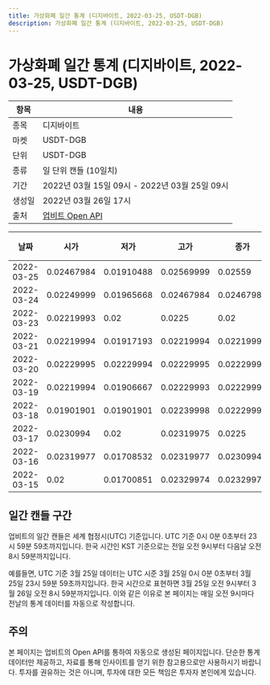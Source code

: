 ```yaml
---
title: 가상화폐 일간 통계 (디지바이트, 2022-03-25, USDT-DGB)
description: 가상화폐 일간 통계 (디지바이트, 2022-03-25, USDT-DGB)
---
```


가상화폐 일간 통계 (디지바이트, 2022-03-25, USDT-DGB)
===

|항목|내용|
|--|--|
|종목|디지바이트|
|마켓|USDT-DGB|
|단위|USDT-DGB|
|종류|일 단위 캔들 (10일치)|
|기간|2022년 03월 15일 09시 - 2022년 03월 25일 09시|
|생성일|2022년 03월 26일 17시|
|출처|[업비트 Open API](https://docs.upbit.com)|


|날짜|시가|저가|고가|종가|비고|
|--|--|--|--|--|--|
|2022-03-25|0.02467984|0.01910488|0.02569999|0.02559|    |
|2022-03-24|0.02249999|0.01965668|0.02467984|0.02467984|    |
|2022-03-23|0.02219993|0.02|0.0225|0.02|    |
|2022-03-21|0.02219994|0.01917193|0.02219994|0.02219994|    |
|2022-03-20|0.02229995|0.02229994|0.02229995|0.02229994|    |
|2022-03-19|0.02219994|0.01906667|0.02229993|0.02229993|    |
|2022-03-18|0.01901901|0.01901901|0.02239998|0.02229995|    |
|2022-03-17|0.0230994|0.02|0.02319975|0.0225|    |
|2022-03-16|0.02319977|0.01708532|0.02319977|0.0230994|    |
|2022-03-15|0.02|0.01700851|0.02329974|0.02329974|    |


일간 캔들 구간
---
업비트의 일간 캔들은 세계 협정시(UTC) 기준입니다. 
UTC 기준 0시 0분 0초부터 23시 59분 59초까지입니다. 
한국 시간인 KST 기준으로는 전일 오전 9시부터 다음날 오전 8시 59분까지입니다. 


예를들면, UTC 기준 3월 25일 데이터는 UTC 시준 3월 25일 0시 0분 0초부터 3월 25일 23시 59분 59초까지입니다. 
한국 시간으로 표현하면 3월 25일 오전 9시부터 3월 26일 오전 8시 59분까지입니다. 
이와 같은 이유로 본 페이지는 매일 오전 9시마다 전날의 통계 데이터를 자동으로 작성합니다. 


주의
---


본 페이지는 업비트의 Open API를 통하여 자동으로 생성된 페이지입니다. 
단순한 통계 데이터만 제공하고, 자료를 통해 인사이트를 얻기 위한 참고용으로만 사용하시기 바랍니다. 
투자를 권유하는 것은 아니며, 투자에 대한 모든 책임은 투자자 본인에게 있습니다. 
